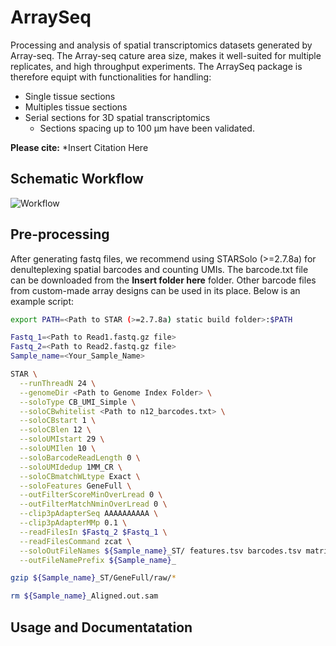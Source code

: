 # ArraySeq

Processing and analysis of spatial transcriptomics datasets generated by Array-seq.
The Array-seq cature area size, makes it well-suited for multiple replicates, and high throughput experiments. The ArraySeq package is therefore equipt with functionalities for handling:
- Single tissue sections
- Multiples tissue sections
- Serial sections for 3D spatial transcriptomics
  - Sections spacing up to 100 µm have been validated. 
  
**Please cite:** *Insert Citation Here

## Schematic Workflow

![Workflow](https://github.com/chevrierlab/ArraySeq/assets/63480747/7288dd33-7147-4bc2-b46e-c84c15308bc4)

## Pre-processing

After generating fastq files, we recommend using STARSolo (>=2.7.8a) for denulteplexing spatial barcodes and counting UMIs. The barcode.txt file can be downloaded from the **Insert folder here** folder. Other barcode files from custom-made array designs can be used in its place. Below is an example script:

```bash
export PATH=<Path to STAR (>=2.7.8a) static build folder>:$PATH

Fastq_1=<Path to Read1.fastq.gz file>
Fastq_2=<Path to Read2.fastq.gz file>
Sample_name=<Your_Sample_Name>

STAR \
  --runThreadN 24 \
  --genomeDir <Path to Genome Index Folder> \
  --soloType CB_UMI_Simple \
  --soloCBwhitelist <Path to n12_barcodes.txt> \
  --soloCBstart 1 \
  --soloCBlen 12 \
  --soloUMIstart 29 \
  --soloUMIlen 10 \
  --soloBarcodeReadLength 0 \
  --soloUMIdedup 1MM_CR \
  --soloCBmatchWLtype Exact \
  --soloFeatures GeneFull \
  --outFilterScoreMinOverLread 0 \
  --outFilterMatchNminOverLread 0 \
  --clip3pAdapterSeq AAAAAAAAAA \
  --clip3pAdapterMMp 0.1 \
  --readFilesIn $Fastq_2 $Fastq_1 \
  --readFilesCommand zcat \
  --soloOutFileNames ${Sample_name}_ST/ features.tsv barcodes.tsv matrix.mtx \
  --outFileNamePrefix ${Sample_name}_

gzip ${Sample_name}_ST/GeneFull/raw/*

rm ${Sample_name}_Aligned.out.sam
```

## Usage and Documentatation


